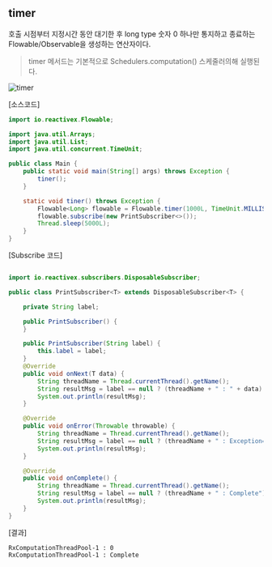 ## timer

호출 시점부터 지정시간 동안 대기한 후 long type 숫자 0 하나만 통지하고 종료하는 Flowable/Observable을 생성하는 연산자이다.

> timer 메서드는 기본적으로 Schedulers.computation() 스케줄러의해 실행된다.


![timer](http://reactivex.io/documentation/operators/images/timer.c.png)


[소스코드]

```java
import io.reactivex.Flowable;

import java.util.Arrays;
import java.util.List;
import java.util.concurrent.TimeUnit;

public class Main {
    public static void main(String[] args) throws Exception {
        tiner();
    }

    static void tiner() throws Exception {
        Flowable<Long> flowable = Flowable.timer(1000L, TimeUnit.MILLISECONDS);
        flowable.subscribe(new PrintSubscriber<>());
        Thread.sleep(5000L);
    }
}
```


[Subscribe 코드]

```java

import io.reactivex.subscribers.DisposableSubscriber;

public class PrintSubscriber<T> extends DisposableSubscriber<T> {

    private String label;

    public PrintSubscriber() {
    }

    public PrintSubscriber(String label) {
        this.label = label;
    }
    @Override
    public void onNext(T data) {
        String threadName = Thread.currentThread().getName();
        String resultMsg = label == null ? (threadName + " : " + data) : (threadName + " : "+ label + " : "+ data);
        System.out.println(resultMsg);
    }

    @Override
    public void onError(Throwable throwable) {
        String threadName = Thread.currentThread().getName();
        String resultMsg = label == null ? (threadName + " : Exception=" + throwable) : (threadName + " : "+ label + " : "+ throwable);
        System.out.println(resultMsg);
    }

    @Override
    public void onComplete() {
        String threadName = Thread.currentThread().getName();
        String resultMsg = label == null ? (threadName + " : Complete") : (threadName + " : "+ label + " : Complete");
        System.out.println(resultMsg);
    }
}

```

[결과]
```
RxComputationThreadPool-1 : 0
RxComputationThreadPool-1 : Complete
```